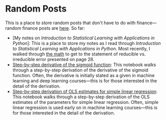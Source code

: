 # Random Posts

This is a place to store random posts that don't have to do with finance—random finance posts are [here](https://github.com/limits-to-arbitrage/random-finance-posts). So far:
* [My notes on *Introduction to Statistical Learning with Applications in Python*]: This is a place to store my notes as I read through *Introduction to Statistical Learning with Applications in Python*. Most recently, I walked through [the math](https://github.com/limits-to-arbitrage/random-posts/tree/main/notes_islp) to get to the statement of reducible vs. irreducible error presented on page 28. 
* [Step-by-step derivative of the sigmoid function](derivative_sigmoid.ipynb): This notebook walks through a step-by-step derivation of the derivative of the sigmoid function. Often, the derivative is initially stated as a given in machine learning and deep learning courses—this is for those interested in the detail of the derivation.
* [Step-by-step derivation of OLS estimates for simple linear regression](simple_regression_ols.ipynb): This notebook walks through a step-by-step derivation of the OLS estimates of the parameters for simple linear regression. Often, simple linear regression is used early on in machine learning courses—this is for those interested in the detail of the derivation.
